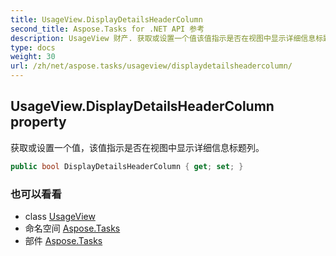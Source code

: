 ```yaml
---
title: UsageView.DisplayDetailsHeaderColumn
second_title: Aspose.Tasks for .NET API 参考
description: UsageView 财产. 获取或设置一个值该值指示是否在视图中显示详细信息标题列
type: docs
weight: 30
url: /zh/net/aspose.tasks/usageview/displaydetailsheadercolumn/
---
```

## UsageView.DisplayDetailsHeaderColumn property

获取或设置一个值，该值指示是否在视图中显示详细信息标题列。

```csharp
public bool DisplayDetailsHeaderColumn { get; set; }
```

### 也可以看看

* class [UsageView](../)
* 命名空间 [Aspose.Tasks](../../usageview/)
* 部件 [Aspose.Tasks](../../../)


